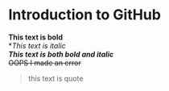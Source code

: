 # Introduction to GitHub
**This text is bold**\
**This text is italic*\
***This text is both bold and italic***\
~~OOPS I made an error~~
>this text is quote
